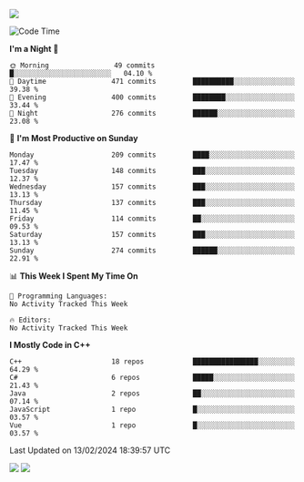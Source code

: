 ![](https://komarev.com/ghpvc/?username=lilpidgey&color=red)
<!--START_SECTION:waka-->
![Code Time](http://img.shields.io/badge/Code%20Time-1%2C491%20hrs%2018%20mins-blue)

**I'm a Night 🦉** 

```text
🌞 Morning                49 commits          █░░░░░░░░░░░░░░░░░░░░░░░░   04.10 % 
🌆 Daytime                471 commits         ██████████░░░░░░░░░░░░░░░   39.38 % 
🌃 Evening                400 commits         ████████░░░░░░░░░░░░░░░░░   33.44 % 
🌙 Night                  276 commits         ██████░░░░░░░░░░░░░░░░░░░   23.08 % 
```
📅 **I'm Most Productive on Sunday** 

```text
Monday                   209 commits         ████░░░░░░░░░░░░░░░░░░░░░   17.47 % 
Tuesday                  148 commits         ███░░░░░░░░░░░░░░░░░░░░░░   12.37 % 
Wednesday                157 commits         ███░░░░░░░░░░░░░░░░░░░░░░   13.13 % 
Thursday                 137 commits         ███░░░░░░░░░░░░░░░░░░░░░░   11.45 % 
Friday                   114 commits         ██░░░░░░░░░░░░░░░░░░░░░░░   09.53 % 
Saturday                 157 commits         ███░░░░░░░░░░░░░░░░░░░░░░   13.13 % 
Sunday                   274 commits         ██████░░░░░░░░░░░░░░░░░░░   22.91 % 
```


📊 **This Week I Spent My Time On** 

```text
💬 Programming Languages: 
No Activity Tracked This Week

🔥 Editors: 
No Activity Tracked This Week
```

**I Mostly Code in C++** 

```text
C++                      18 repos            ████████████████░░░░░░░░░   64.29 % 
C#                       6 repos             █████░░░░░░░░░░░░░░░░░░░░   21.43 % 
Java                     2 repos             ██░░░░░░░░░░░░░░░░░░░░░░░   07.14 % 
JavaScript               1 repo              █░░░░░░░░░░░░░░░░░░░░░░░░   03.57 % 
Vue                      1 repo              █░░░░░░░░░░░░░░░░░░░░░░░░   03.57 % 
```




 Last Updated on 13/02/2024 18:39:57 UTC
<!--END_SECTION:waka-->
![](https://hit.yhype.me/github/profile?user_id=42968544)
![](https://komarev.com/ghpvc/?lilpidgey)
